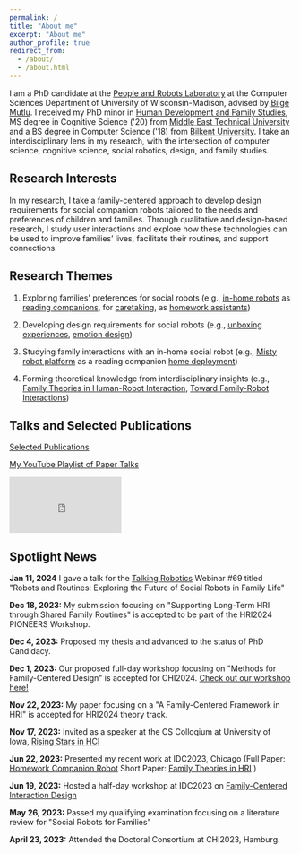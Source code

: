 ```yaml
---
permalink: /
title: "About me"
excerpt: "About me"
author_profile: true
redirect_from: 
  - /about/
  - /about.html
---
```


I am a PhD candidate at the [People and Robots Laboratory](https://peopleandrobots.wisc.edu/staff/cagiltay-bengisu/) at the Computer Sciences Department of University of Wisconsin-Madison, advised by [Bilge Mutlu](http://bilgemutlu.com). I received my PhD minor in [Human Development and Family Studies](https://humanecology.wisc.edu/academics/graduate-programs/human-development-family-studies/), MS degree in Cognitive Science ('20) from [Middle East Technical University](https://cogs.metu.edu.tr/en) and a BS degree in Computer Science ('18) from [Bilkent University](https://w3.cs.bilkent.edu.tr). I take an interdisciplinary lens in my research, with the intersection of computer science, cognitive science, social robotics, design, and family studies.

## Research Interests
In my research, I take a family-centered approach to develop design requirements for social companion robots tailored to the needs and preferences of children and families. Through qualitative and design-based research, I study user interactions and explore how these technologies can be used to improve families’ lives, facilitate their routines, and support connections.

## Research Themes
1) Exploring families' preferences for social robots (e.g., [in-home robots](https://bengisucagiltay.github.io/publications/IDC20) as [reading companions](https://bengisucagiltay.github.io/publications/IDC22), for [caretaking](https://bengisucagiltay.github.io/publications/IDC22short), as [homework assistants](https://bengisucagiltay.github.io/publications/IDC23))

2) Developing design requirements for social robots (e.g., [unboxing experiences](https://bengisucagiltay.github.io/publications/CHI22), [emotion design](https://bengisucagiltay.github.io/publications/IDC21))

3) Studying family interactions with an in-home social robot (e.g., [Misty robot platform](https://www.mistyrobotics.com/research) as a reading companion [home deployment](https://bengisucagiltay.github.io/publications/HRI23))

4) Forming theoretical knowledge from interdisciplinary insights (e.g., [Family Theories in Human-Robot Interaction](https://bengisucagiltay.github.io/publications/IDC23-short), [Toward Family-Robot Interactions](https://bengisucagiltay.github.io/files/HRI24_theory_Cagiltay.pdf))

<!-- <img src="/images/ResearchThemes.png"  width="500" height="500">  -->

## Talks and Selected Publications

[Selected Publications](https://bengisucagiltay.github.io/publications/)

[My YouTube Playlist of Paper Talks](https://youtube.com/playlist?list=PL5pl7-dRbTJx9rgF5OlYDVQVks_WQ-8BS)

<iframe width="200" height="100" src="https://www.youtube.com/embed/videoseries?list=PL5pl7-dRbTJx9rgF5OlYDVQVks_WQ-8BS" title="YouTube video player" frameborder="0" allow="accelerometer; autoplay; clipboard-write; encrypted-media; gyroscope; picture-in-picture; web-share" allowfullscreen></iframe>

## Spotlight News

**Jan 11, 2024** I gave a talk for the [Talking Robotics](https://talking-robotics.github.io) Webinar #69 titled "Robots and Routines: Exploring the Future of Social Robots in Family Life"

**Dec 18, 2023:** My submission focusing on "Supporting Long-Term HRI through Shared Family Routines" is accepted to be part of the HRI2024 PIONEERS Workshop.

**Dec 4, 2023:** Proposed my thesis and advanced to the status of PhD Candidacy.

**Dec 1, 2023:** Our proposed full-day workshop focusing on "Methods for Family-Centered Design" is accepted for CHI2024. [Check out our workshop here!](https://sites.google.com/view/familycentereddesignchi2024/home)

**Nov 22, 2023:** My paper focusing on a "A Family-Centered Framework in HRI" is accepted for HRI2024 theory track.

**Nov 17, 2023:** Invited as a speaker at the CS Colloqium at University of Iowa, [Rising Stars in HCI](https://cs.uiowa.edu/event/130806/0)

**Jun 22, 2023:** Presented my recent work at IDC2023, Chicago (Full Paper: [Homework Companion Robot](https://bengisucagiltay.github.io/publications/IDC23) Short Paper: [Family Theories in HRI](https://bengisucagiltay.github.io/publications/IDC23-short) )

**Jun 19, 2023:** Hosted a half-day workshop at IDC2023 on [Family-Centered Interaction Design](http://bit.ly/idc23fcid)

**May 26, 2023:** Passed my qualifying examination focusing on a literature review for "Social Robots for Families"

**April 23, 2023:** Attended the Doctoral Consortium at CHI2023, Hamburg.

